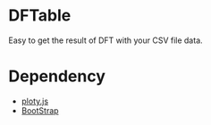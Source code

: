 # DFTable
Easy to get the result of DFT with your CSV file data.

# Dependency
 * <a href="https://plotly.com/javascript/">ploty.js</a>
 * <a href="https://getbootstrap.com/">BootStrap</a>
